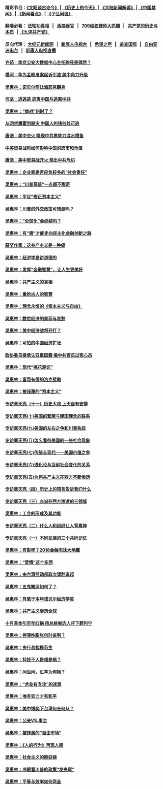 #### 精彩节目：[《文昭谈古论今》](http://134.209.198.168/wenzhao) | [《历史上的今天》](http://134.209.198.168/today-in-history) | [《大陆新闻解读》](http://134.209.198.168/ntdtv-comedy) | [《中国禁闻》](http://134.209.198.168/ntdtv-news) | [《新闻看点》](http://134.209.198.168/news-insight) | [《子弘闲谈》](http://134.209.198.168/zihongxiantan/) 

  #### 翻墙必看： [法轮功真相](http://134.209.198.168:10000/videos/truth.html) &nbsp;&nbsp;|&nbsp;&nbsp; [活摘器官](http://134.209.198.168:10000/videos/res/Organs/) &nbsp;&nbsp;|&nbsp;&nbsp; [709维权律师大抓捕](http://134.209.198.168:10000/videos/709/) &nbsp;&nbsp;|&nbsp;&nbsp; [共产党的历史与本质](http://134.209.198.168:10000/videos/ccp.html) &nbsp;&nbsp;| [《九评共产党》](http://134.209.198.168:10000/videos/jiuping/) 

#### 反向代理： [大纪元新闻网](http://134.209.198.168:10080/) &nbsp;&nbsp;|&nbsp;&nbsp; [新唐人电视台](http://134.209.198.168:8000/) &nbsp;&nbsp;|&nbsp;&nbsp; [希望之声](http://134.209.198.168:8200/) &nbsp;&nbsp;|&nbsp;&nbsp; [追查国际](http://134.209.198.168:10010/) &nbsp;&nbsp;|&nbsp;&nbsp; [自由亚洲电台](http://134.209.198.168:9800/) &nbsp;&nbsp;|&nbsp;&nbsp; [新唐人电视直播](http://134.209.198.168/) 

#### [许茹：南京公安大数据中心主任猝死是偶然？](../pages/nsc423/n11064744.md?t=03252136) 

#### [横河：华为孟晚舟案起诉引渡 美中角力升级](../pages/nsc423/n11027230.md?t=03252136) 

#### [吴惠林：诺贝尔奖让海耶克翻身](../pages/nsc423/n10890049.md?t=03252136) 

#### [何坚：逃逃逃 逃离中国与逃离中共](../pages/nsc423/n10592891.md?t=03252136) 

#### [吴惠林：“商战”何时了？](../pages/nsc423/n10573558.md?t=03252136) 

#### [从网贷爆雷到股灾 中国人的钱何处可逃](../pages/nsc423/n10572800.md?t=03252136) 

#### [唐浩：美中交火 隐现中共黑势力混水摸鱼](../pages/nsc423/n10544040.md?t=03252136) 

#### [中美贸易战将如何影响中国的房市和币值](../pages/nsc423/n10543697.md?t=03252136) 

#### [唐浩：美中贸易战开火 烧出中共危机](../pages/nsc423/n10540126.md?t=03252136) 

#### [吴惠林：企业家是否应负较多的“社会责任”](../pages/nsc423/n10535022.md?t=03252136) 

#### [吴惠林：“川普奇迹”一点都不稀奇](../pages/nsc423/n10512808.md?t=03252136) 

#### [吴惠林：平议“修正资本主义”](../pages/nsc423/n10495724.md?t=03252136) 

#### [吴惠林：川普的外交政策可预测吗？](../pages/nsc423/n10462387.md?t=03252136) 

#### [吴惠林：“全球化”会终结吗？](../pages/nsc423/n10452838.md?t=03252136) 

#### [吴惠林：有“德”才能走向民主化金融创新之路](../pages/nsc423/n10432292.md?t=03252136) 

#### [获奖作家：这共产主义是一种癌](../pages/nsc423/n10431541.md?t=03252136) 

#### [吴惠林：经济学是讲道德的](../pages/nsc423/n10398014.md?t=03252136) 

#### [吴惠林：发挥“金融智慧”，让人生更美好](../pages/nsc423/n10375019.md?t=03252136) 

#### [吴惠林：共产主义的真相](../pages/nsc423/n10351394.md?t=03252136) 

#### [吴惠林：重拾古人的智慧](../pages/nsc423/n10337691.md?t=03252136) 

#### [吴惠林：理念永恒的《资本主义与自由》](../pages/nsc423/n10316274.md?t=03252136) 

#### [吴惠林：数位经济的美丽与哀愁](../pages/nsc423/n10292946.md?t=03252136) 

#### [吴惠林：美中经济战将开打？](../pages/nsc423/n10258825.md?t=03252136) 

#### [吴惠林：可怕的中国经济扩张](../pages/nsc423/n10219147.md?t=03252136) 

#### [政协委员提承认双重国籍 揭中共官员过客心态](../pages/nsc423/n10208809.md?t=03252136) 

#### [吴惠林：现代“桃花源记”](../pages/nsc423/n10185234.md?t=03252136) 

#### [吴惠林：富而有德的洛克斐勒](../pages/nsc423/n10142264.md?t=03252136) 

#### [吴惠林：被诬蔑的“资本主义”](../pages/nsc423/n10124816.md?t=03252136) 

#### [专访章天亮（十一）历史大戏 上天自有安排](../pages/nsc423/n10094905.md?t=03252136) 

#### [专访章天亮(十)美国的繁荣与建国理念的联系](../pages/nsc423/n10094899.md?t=03252136) 

#### [专访章天亮(九)美国的左右之争和川普执政](../pages/nsc423/n10094889.md?t=03252136) 

#### [专访章天亮(八)怎么看待美国的一些社会现象](../pages/nsc423/n10094857.md?t=03252136) 

#### [专访章天亮(七)传统与现代——美国价值之争](../pages/nsc423/n10093140.md?t=03252136) 

#### [专访章天亮(六)进化论与当前社会变化的关系](../pages/nsc423/n10092036.md?t=03252136) 

#### [专访章天亮(五)为何共产主义在西方不断渗透](../pages/nsc423/n10083620.md?t=03252136) 

#### [专访章天亮（四）历史上的预言告诉我们什么](../pages/nsc423/n10083606.md?t=03252136) 

#### [专访章天亮（三）左派在西方渗透的三领域](../pages/nsc423/n10081115.md?t=03252136) 

#### [吴惠林：工会的形成及其功能](../pages/nsc423/n10080633.md?t=03252136) 

#### [专访章天亮（二）什么人和组织让人背离神](../pages/nsc423/n10076637.md?t=03252136) 

#### [专访章天亮（一）不同民族的三个共同记忆](../pages/nsc423/n10074188.md?t=03252136) 

#### [吴惠林：有影呒？2018金融泡沫大地震](../pages/nsc423/n10040534.md?t=03252136) 

#### [吴惠林：“爱情”这个东西](../pages/nsc423/n10019423.md?t=03252136) 

#### [吴惠林：由台湾劳动部政次请辞说起](../pages/nsc423/n9979679.md?t=03252136) 

#### [吴惠林：五鬼搬运如何了？](../pages/nsc423/n9925338.md?t=03252136) 

#### [吴惠林：有感于本年诺贝尔经济学奖](../pages/nsc423/n9871883.md?t=03252136) 

#### [吴惠林：共产主义渗透全球](../pages/nsc423/n9812748.md?t=03252136) 

#### [十月革命引百年红祸 俄总统候选人吁下葬列宁](../pages/nsc423/n9810182.md?t=03252136) 

#### [吴惠林：停滞性膨胀何时来到？](../pages/nsc423/n9764136.md?t=03252136) 

#### [吴惠林：央行总裁模范生](../pages/nsc423/n9728134.md?t=03252136) 

#### [吴惠林：科技于人是福是祸？](../pages/nsc423/n9672982.md?t=03252136) 

#### [吴惠林：问世间，汇率为何物？](../pages/nsc423/n9621788.md?t=03252136) 

#### [吴惠林：“术业有专攻”的迷思](../pages/nsc423/n9580363.md?t=03252136) 

#### [吴惠林：唯有实力才有和平](../pages/nsc423/n9529599.md?t=03252136) 

#### [吴惠林：美中博奕下台湾何去何从？](../pages/nsc423/n9483598.md?t=03252136) 

#### [吴惠林：公亲VS.事主](../pages/nsc423/n9425637.md?t=03252136) 

#### [吴惠林：被抹黑的“自由市场”](../pages/nsc423/n9351545.md?t=03252136) 

#### [吴惠林：《人的行为》再现人间](../pages/nsc423/n9296339.md?t=03252136) 

#### [吴惠林：社会主义的照妖镜](../pages/nsc423/n9243460.md?t=03252136) 

#### [吴惠林：冷眼看川普的政策“发夹弯”](../pages/nsc423/n9120684.md?t=03252136) 

#### [吴惠林：平等与效率如何两全](../pages/nsc423/n9075430.md?t=03252136) 

